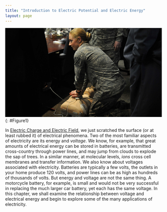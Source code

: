 ```yaml
---
title: "Introduction to Electric Potential and Electric Energy"
layout: page
--- 
```


![Air Force officials practice using an automated external defibrillator (AED). Electric potential energy is stored in the defibrillator unit and sent to resuscitate the patient.](../resources/Figure_19_00_00a_D.jpg "Automated external defibrillator unit (AED) (credit: U.S. Defense Department photo/Tech. Sgt. Suzanne M. Day)")
{: #Figure1}

In [Electric Charge and Electric Field](../contents/ch18ElectricChargeAndElectricField), we
just scratched the surface (or at least rubbed it) of electrical phenomena. Two
of the most familiar aspects of electricity are its energy and *voltage*. We
know, for example, that great amounts of electrical energy can be stored in
batteries, are transmitted cross-country through power lines, and may jump from
clouds to explode the sap of trees. In a similar manner, at molecular levels, 
*ions* cross cell membranes and transfer information. We also know about voltages
associated with electricity. Batteries are typically a few volts, the outlets in
your home produce 120 volts, and power lines can be as high as hundreds of
thousands of volts. But energy and voltage are not the same thing. A motorcycle
battery, for example, is small and would not be very successful in replacing the
much larger car battery, yet each has the same voltage. In this chapter, we
shall examine the relationship between voltage and electrical energy and begin
to explore some of the many applications of electricity.

